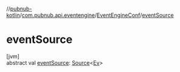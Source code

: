 //[pubnub-kotlin](../../../index.md)/[com.pubnub.api.eventengine](../index.md)/[EventEngineConf](index.md)/[eventSource](event-source.md)

# eventSource

[jvm]\
abstract val [eventSource](event-source.md): [Source](../-source/index.md)&lt;[Ev](index.md)&gt;
